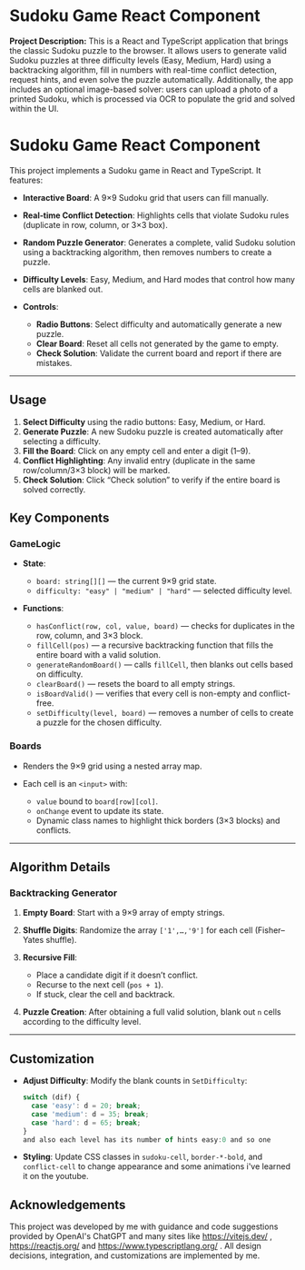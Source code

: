 # Sudoku Game React Component

**Project Description:**
This is a React and TypeScript application that brings the classic Sudoku puzzle to the browser. It allows users to generate valid Sudoku puzzles at three difficulty levels (Easy, Medium, Hard) using a backtracking algorithm, fill in numbers with real-time conflict detection, request hints, and even solve the puzzle automatically. Additionally, the app includes an optional image-based solver: users can upload a photo of a printed Sudoku, which is processed via OCR to populate the grid and solved within the UI.

# Sudoku Game React Component

This project implements a  Sudoku game in React and TypeScript. It features:

* **Interactive Board**: A 9×9 Sudoku grid that users can fill manually.
* **Real‐time Conflict Detection**: Highlights cells that violate Sudoku rules (duplicate in row, column, or 3×3 box).
* **Random Puzzle Generator**: Generates a complete, valid Sudoku solution using a backtracking algorithm, then removes numbers to create a puzzle.
* **Difficulty Levels**: Easy, Medium, and Hard modes that control how many cells are blanked out.
* **Controls**:

  * **Radio Buttons**: Select difficulty and automatically generate a new puzzle.
  * **Clear Board**: Reset all cells  not generated by the game to empty.
  * **Check Solution**: Validate the current board and report if there are mistakes.

---



## Usage

1. **Select Difficulty** using the radio buttons: Easy, Medium, or Hard.
2. **Generate Puzzle**: A new Sudoku puzzle is created automatically after selecting a difficulty.
3. **Fill the Board**: Click on any empty cell and enter a digit (1–9).
4. **Conflict Highlighting**: Any invalid entry (duplicate in the same row/column/3×3 block) will be marked.
5. **Check Solution**: Click “Check solution” to verify if the entire board is solved correctly.



## Key Components

### GameLogic

* **State**:

  * `board: string[][]` — the current 9×9 grid state.
  * `difficulty: "easy" | "medium" | "hard"` — selected difficulty level.

* **Functions**:

  * `hasConflict(row, col, value, board)` — checks for duplicates in the row, column, and 3×3 block.
  * `fillCell(pos)` — a recursive backtracking function that fills the entire board with a valid solution.
  * `generateRandomBoard()` — calls `fillCell`, then blanks out cells based on difficulty.
  * `clearBoard()` — resets the board to all empty strings.
  * `isBoardValid()` — verifies that every cell is non-empty and conflict-free.
  * `setDifficulty(level, board)` — removes a number of cells to create a puzzle for the chosen difficulty.

### Boards

* Renders the 9×9 grid using a nested array map.
* Each cell is an `<input>` with:

  * `value` bound to `board[row][col]`.
  * `onChange` event to update its state.
  * Dynamic class names to highlight thick borders (3×3 blocks) and conflicts.

---

## Algorithm Details

### Backtracking Generator

1. **Empty Board**: Start with a 9×9 array of empty strings.
2. **Shuffle Digits**: Randomize the array `['1',…,'9']` for each cell (Fisher–Yates shuffle).
3. **Recursive Fill**:

   * Place a candidate digit if it doesn’t conflict.
   * Recurse to the next cell (`pos + 1`).
   * If stuck, clear the cell and backtrack.
4. **Puzzle Creation**: After obtaining a full valid solution, blank out `n` cells according to the difficulty level.

---

## Customization

* **Adjust Difficulty**: Modify the blank counts in `SetDifficulty`:

  ```ts
  switch (dif) {
    case 'easy': d = 20; break;
    case 'medium': d = 35; break;
    case 'hard': d = 65; break;
  }
  and also each level has its number of hints easy:0 and so one 
  ```
* **Styling**: Update CSS classes in `sudoku-cell`, `border‑*-bold`, and `conflict-cell` to change appearance and some animations i've learned it on the youtube.



## Acknowledgements

This project was developed by me with guidance and code suggestions provided by OpenAI's ChatGPT and many sites like https://vitejs.dev/  , https://reactjs.org/ and https://www.typescriptlang.org/ . All design decisions, integration, and customizations are implemented by me.


